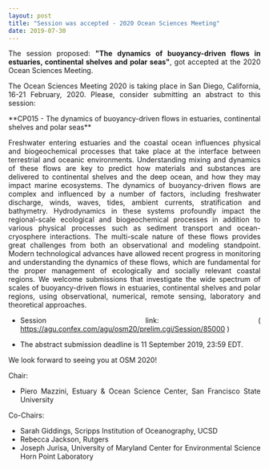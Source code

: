 ```yaml
---
layout: post
title: "Session was accepted - 2020 Ocean Sciences Meeting"
date: 2019-07-30
---
```


<div style="text-align:justify" markdown="1">

The session proposed: **"The dynamics of buoyancy-driven flows in estuaries, continental shelves and polar seas"**,
got accepted at the 2020 Ocean Sciences Meeting.

The Ocean Sciences Meeting 2020 is taking place in San Diego, California, 16-21 February, 2020. Please, consider submitting an abstract to this session:

<p> **CP015 - The dynamics of buoyancy-driven flows in estuaries, continental shelves and polar seas**</p>

<p>Freshwater entering estuaries and the coastal ocean influences physical and biogeochemical processes that take place at the interface between terrestrial and oceanic environments. Understanding mixing and dynamics of these flows are key to predict how materials and substances are delivered to continental shelves and the deep ocean, and how they may impact marine ecosystems. The dynamics of buoyancy-driven flows are complex and influenced by a number of factors, including freshwater discharge, winds, waves, tides, ambient currents, stratification and bathymetry. Hydrodynamics in these systems profoundly impact the regional-scale ecological and biogeochemical processes in addition to various physical processes such as sediment transport and ocean-cryosphere interactions. The multi-scale nature of these flows provides great challenges from both an observational and modeling standpoint. Modern technological advances have allowed recent progress in monitoring and understanding the dynamics of these flows, which are fundamental for the proper management of ecologically and socially relevant coastal regions. We welcome submissions that investigate the wide spectrum of scales of buoyancy-driven flows in estuaries, continental shelves and polar regions, using observational, numerical, remote sensing, laboratory and theoretical approaches.
</p>


- Session link: (<a href='https://agu.confex.com/agu/osm20/prelim.cgi/Session/85000'> https://agu.confex.com/agu/osm20/prelim.cgi/Session/85000 </a>)

* The abstract submission deadline is 11 September 2019, 23:59 EDT.

We look forward to seeing you at OSM 2020!

Chair:
- Piero Mazzini, Estuary & Ocean Science Center, San Francisco State University

Co-Chairs:
- Sarah Giddings, Scripps Institution of Oceanography, UCSD
- Rebecca Jackson, Rutgers
- Joseph Jurisa, University of Maryland Center for Environmental Science Horn Point Laboratory

</div>
